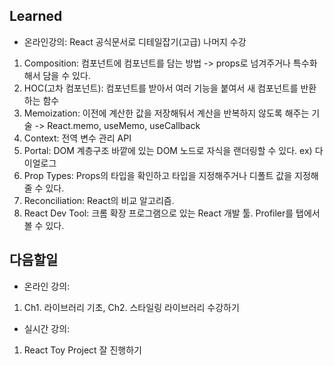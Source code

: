 ## Learned
- 온라인강의: React 공식문서로 디테일잡기(고급) 나머지 수강
1. Composition: 컴포넌트에 컴포넌트를 담는 방법 -> props로 넘겨주거나 특수화해서 담을 수 있다.
2. HOC(고차 컴포넌트): 컴포넌트를 받아서 여러 기능을 붙여서 새 컴포넌트를 반환하는 함수
3. Memoization: 이전에 계산한 값을 저장해둬서 계산을 반복하지 않도록 해주는 기술 -> React.memo, useMemo, useCallback
4. Context: 전역 변수 관리 API
5. Portal: DOM 계층구조 바깥에 있는 DOM 노드로 자식을 랜더링할 수 있다. ex) 다이얼로그
6. Prop Types: Props의 타입을 확인하고 타입을 지정해주거나 디폴트 값을 지정해줄 수 있다.
7. Reconciliation: React의 비교 알고리즘. 
8. React Dev Tool: 크롬 확장 프로그램으로 있는 React 개발 툴. Profiler를 탭에서 볼 수 있다.

## 다음할일
- 온라인 강의:
1. Ch1. 라이브러리 기초, Ch2. 스타일링 라이브러리 수강하기
- 실시간 강의:
1. React Toy Project 잘 진행하기
